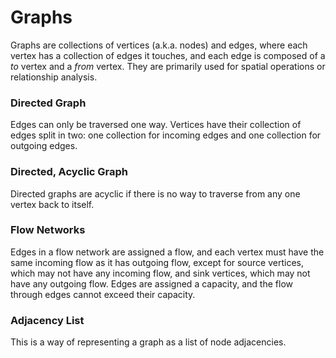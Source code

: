 # Graphs

Graphs are collections of vertices (a.k.a. nodes) and edges, where each vertex has a collection of edges it touches, and each edge is composed of a *to* vertex and a *from* vertex. They are primarily used for spatial operations or relationship analysis.

### Directed Graph

Edges can only be traversed one way. Vertices have their collection of edges split in two: one collection for incoming edges and one collection for outgoing edges.

### Directed, Acyclic Graph

Directed graphs are acyclic if there is no way to traverse from any one vertex back to itself.

### Flow Networks

Edges in a flow network are assigned a flow, and each vertex must have the same incoming flow as it has outgoing flow, except for source vertices, which may not have any incoming flow, and sink vertices, which may not have any outgoing flow. Edges are assigned a capacity, and the flow through edges cannot exceed their capacity.

### Adjacency List
This is a way of representing a graph as a list of node adjacencies.